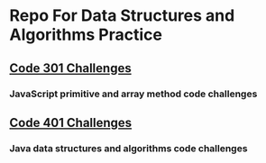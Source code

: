 # Repo For Data Structures and Algorithms Practice

## [Code 301 Challenges](./code301Challenges/)
### JavaScript primitive and array method code challenges

## [Code 401 Challenges](./code401Challenges/)
### Java data structures and algorithms code challenges